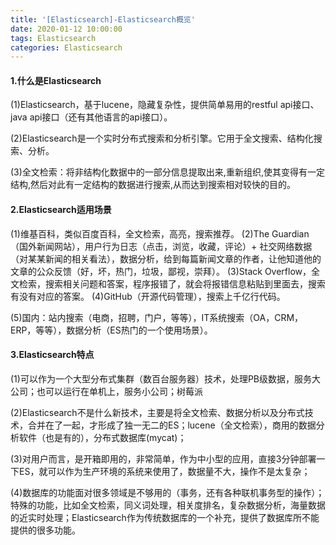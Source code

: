 ```yaml
---
title: '[Elasticsearch]-Elasticsearch概览'
date: 2020-01-12 10:00:00
tags: Elasticsearch
categories: Elasticsearch
---
```


#### 1.什么是Elasticsearch
(1)Elasticsearch，基于lucene，隐藏复杂性，提供简单易用的restful api接口、java api接口（还有其他语言的api接口）。

(2)Elasticsearch是一个实时分布式搜索和分析引擎。它用于全文搜索、结构化搜索、分析。

(3)全文检索：将非结构化数据中的一部分信息提取出来,重新组织,使其变得有一定结构,然后对此有一定结构的数据进行搜索,从而达到搜索相对较快的目的。

#### 2.Elasticsearch适用场景
(1)维基百科，类似百度百科，全文检索，高亮，搜索推荐。
(2)The Guardian（国外新闻网站），用户行为日志（点击，浏览，收藏，评论）+ 社交网络数据（对某某新闻的相关看法），数据分析，给到每篇新闻文章的作者，让他知道他的文章的公众反馈（好，坏，热门，垃圾，鄙视，崇拜）。
(3)Stack Overflow，全文检索，搜索相关问题和答案，程序报错了，就会将报错信息粘贴到里面去，搜索有没有对应的答案。
(4)GitHub（开源代码管理），搜索上千亿行代码。

(5)国内：站内搜索（电商，招聘，门户，等等），IT系统搜索（OA，CRM，ERP，等等），数据分析（ES热门的一个使用场景）。
#### 3.Elasticsearch特点
(1)可以作为一个大型分布式集群（数百台服务器）技术，处理PB级数据，服务大公司；也可以运行在单机上，服务小公司；树莓派

(2)Elasticsearch不是什么新技术，主要是将全文检索、数据分析以及分布式技术，合并在了一起，才形成了独一无二的ES；lucene（全文检索），商用的数据分析软件（也是有的），分布式数据库(mycat)；

(3)对用户而言，是开箱即用的，非常简单，作为中小型的应用，直接3分钟部署一下ES，就可以作为生产环境的系统来使用了，数据量不大，操作不是太复杂；

(4)数据库的功能面对很多领域是不够用的（事务，还有各种联机事务型的操作）；特殊的功能，比如全文检索，同义词处理，相关度排名，复杂数据分析，海量数据的近实时处理；Elasticsearch作为传统数据库的一个补充，提供了数据库所不能提供的很多功能。

